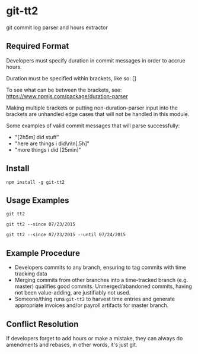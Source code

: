 # git-tt2

git commit log parser and hours extractor

## Required Format

Developers must specify duration in commit messages in order to accrue hours.

Duration must be specified within brackets, like so: [<duration>]

To see what can be between the brackets, see: https://www.npmjs.com/package/duration-parser

Making multiple brackets or putting non-duration-parser input into the brackets are unhandled edge cases that will not be handled in this module.

Some examples of valid commit messages that will parse successfully:
  * "[2h5m] did stuff"
  * "here are things i did\n\n[.5h]"
  * "more things i did [25min]"

## Install

`npm install -g git-tt2`

## Usage Examples

`git tt2`

`git tt2 --since 07/23/2015`

`git tt2 --since 07/23/2015 --until 07/24/2015`

## Example Procedure

* Developers commits to any branch, ensuring to tag commits with time tracking data
* Merging commits from other branches into a time-tracked branch (e.g. master) qualifies good commits. Unmerged/abandoned commits, having not been value-adding, are justifiably not used.
* Someone/thing runs `git-tt2` to harvest time entries and generate appropriate invoices and/or payroll artifacts for master branch.

## Conflict Resolution

If developers forget to add hours or make a mistake, they can always do amendments and rebases, in other words, it's just git.
